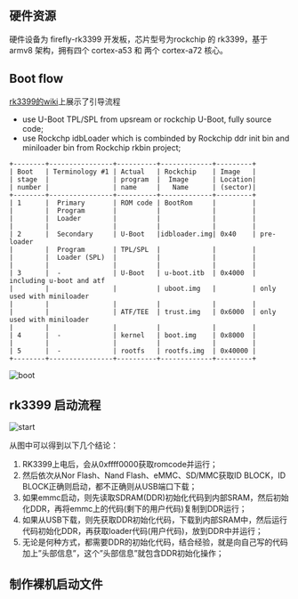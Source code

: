 ## 硬件资源

硬件设备为 firefly-rk3399 开发板，芯片型号为rockchip 的 rk3399，基于 armv8 架构，拥有四个 cortex-a53 和 两个 cortex-a72 核心。

## Boot flow

[rk3399的wiki](http://opensource.rock-chips.com/wiki_Boot_option)上展示了引导流程

- use U-Boot TPL/SPL from upsream or rockchip U-Boot, fully source code;
- use Rockchp idbLoader which is combinded by Rockchip ddr init bin and miniloader bin from Rockchip rkbin project;

```empty
+--------+----------------+----------+-------------+---------+
| Boot   | Terminology #1 | Actual   | Rockchip    | Image   |
| stage  |                | program  |  Image      | Location|
| number |                | name     |   Name      | (sector)|
+--------+----------------+----------+-------------+---------+
| 1      |  Primary       | ROM code | BootRom     |         |
|        |  Program       |          |             |         |
|        |  Loader        |          |             |         |
|        |                |          |             |         |
| 2      |  Secondary     | U-Boot   |idbloader.img| 0x40    | pre-loader
|        |  Program       | TPL/SPL  |             |         |
|        |  Loader (SPL)  |          |             |         |
|        |                |          |             |         |
| 3      |  -             | U-Boot   | u-boot.itb  | 0x4000  | including u-boot and atf
|        |                |          | uboot.img   |         | only used with miniloader
|        |                |          |             |         |
|        |                | ATF/TEE  | trust.img   | 0x6000  | only used with miniloader
|        |                |          |             |         |
| 4      |  -             | kernel   | boot.img    | 0x8000  |
|        |                |          |             |         |
| 5      |  -             | rootfs   | rootfs.img  | 0x40000 |
+--------+----------------+----------+-------------+---------+
```

![boot](http://opensource.rock-chips.com/wiki_File:Rockchip_bootflow20181122.jpg)

## rk3399 启动流程

![start](https://blog-image-1257972744.cos.ap-chongqing.myqcloud.com/hceng/blog_image/180816/4.png)

从图中可以得到以下几个结论：

1. RK3399上电后，会从0xffff0000获取romcode并运行；
2. 然后依次从Nor Flash、Nand Flash、eMMC、SD/MMC获取ID BLOCK，ID BLOCK正确则启动，都不正确则从USB端口下载；
3. 如果emmc启动，则先读取SDRAM(DDR)初始化代码到内部SRAM，然后初始化DDR，再将emmc上的代码(剩下的用户代码)复制到DDR运行；
4. 如果从USB下载，则先获取DDR初始化代码，下载到内部SRAM中，然后运行代码初始化DDR，再获取loader代码(用户代码)，放到DDR中并运行；
5. 无论是何种方式，都需要DDR的初始化代码，结合经验，就是向自己写的代码加上”头部信息”，这个”头部信息”就包含DDR初始化操作；

## 制作裸机启动文件


